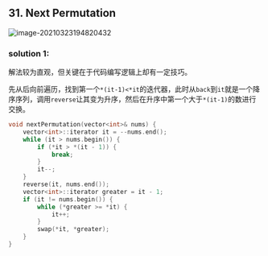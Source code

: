 ## 31. Next Permutation

![image-20210323194820432](C:\Users\zlyang\AppData\Roaming\Typora\typora-user-images\image-20210323194820432.png)

### solution 1:

解法较为直观，但关键在于代码编写逻辑上却有一定技巧。

先从后向前遍历，找到第一个`*(it-1)<*it`的迭代器，此时从`back`到`it`就是一个降序序列，调用`reverse`让其变为升序，然后在升序中第一个大于`*(it-1)`的数进行交换。

```c++
void nextPermutation(vector<int>& nums) {
	vector<int>::iterator it = --nums.end();
	while (it > nums.begin()) {
		if (*it > *(it - 1)) {
			break;
		}
		it--;
	}
	reverse(it, nums.end());
	vector<int>::iterator greater = it - 1;
	if (it != nums.begin()) {
		while (*greater >= *it) {
			it++;
		}
		swap(*it, *greater);
	}
}
```

